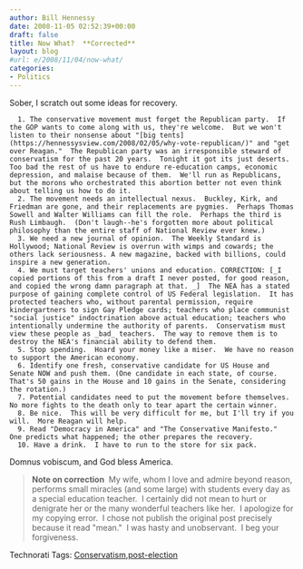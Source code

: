 ```yaml
---
author: Bill Hennessy
date: 2008-11-05 02:52:39+00:00
draft: false
title: Now What?  **Corrected**
layout: blog
#url: e/2008/11/04/now-what/
categories:
- Politics
---
```


Sober, I scratch out some ideas for recovery.



	  1. The conservative movement must forget the Republican party.  If the GOP wants to come along with us, they're welcome.  But we won't listen to their nonsense about "[big tents](https://hennessysview.com/2008/02/05/why-vote-republican/)" and "get over Reagan."  The Republican party was an irresponsible steward of conservatism for the past 20 years.  Tonight it got its just deserts.  Too bad the rest of us have to endure re-education camps, economic depression, and malaise because of them.  We'll run as Republicans, but the morons who orchestrated this abortion better not even think about telling us how to do it.
	  2. The movement needs an intellectual nexus.  Buckley, Kirk, and Friedman are gone, and their replacements are pygmies.  Perhaps Thomas Sowell and Walter Williams can fill the role.  Perhaps the third is Rush Limbaugh.  (Don't laugh--he's forgotten more about political philosophy than the entire staff of National Review ever knew.)
	  3. We need a new journal of opinion.  The Weekly Standard is Hollywood; National Review is overrun with wimps and cowards; the others lack seriousness. A new magazine, backed with billions, could inspire a new generation.
	  4. We must target teachers' unions and education. CORRECTION: [_I copied portions of this from a draft I never posted, for good reason, and copied the wrong damn paragraph at that. _]  The NEA has a stated purpose of gaining complete control of US Federal legislation.  It has protected teachers who, without parental permission, require kindergartners to sign Gay Pledge cards; teachers who place communist "social justice" indoctrination above actual education; teachers who intentionally undermine the authority of parents.  Conservatism must view these people as _bad_ teachers.  The way to remove them is to destroy the NEA's financial ability to defend them.
	  5. Stop spending.  Hoard your money like a miser.  We have no reason to support the American economy.
	  6. Identify one fresh, conservative candidate for US House and Senate NOW and push them. (One candidate in each state, of course.  That's 50 gains in the House and 10 gains in the Senate, considering the rotation.)
	  7. Potential candidates need to put the movement before themselves.  No more fights to the death only to tear apart the certain winner.
	  8. Be nice.  This will be very difficult for me, but I'll try if you will.  More Reagan will help.
	  9. Read "Democracy in America" and "The Conservative Manifesto."  One predicts what happened; the other prepares the recovery.
	  10. Have a drink.  I have to run to the store for six pack.

Domnus vobiscum, and God bless America.


> **Note on correction**  My wife, whom I love and admire beyond reason, performs small miracles (and some large) with students every day as a special education teacher.  I certainly did not mean to hurt or denigrate her or the many wonderful teachers like her.  I apologize for my copying error.  I chose not publish the original post precisely because it read "mean."  I was hasty and unobservant.  I beg your forgiveness.




Technorati Tags: [Conservatism](https://technorati.com/tags/Conservatism),[post-election](https://technorati.com/tags/post-election)
